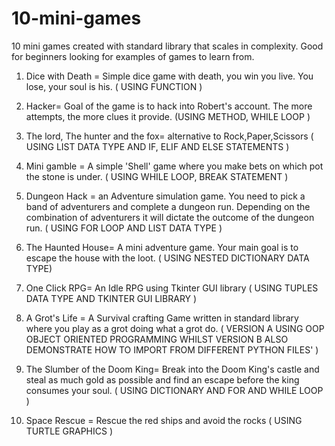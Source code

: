 # 10-mini-games
10 mini games created with standard library that scales in complexity. Good for beginners looking for examples of games to learn from.  

1) Dice with Death = Simple dice game with death, you win you live. You lose, your soul is his.  ( USING FUNCTION )

2) Hacker= Goal of the game is to hack into Robert's account. The more attempts, the more clues it provide. (USING METHOD, WHILE LOOP ) 

3) The lord, The hunter and the fox= alternative to Rock,Paper,Scissors  ( USING LIST DATA TYPE AND  IF, ELIF AND ELSE STATEMENTS )  

4) Mini gamble = A simple 'Shell' game where you make bets on which pot the stone is under. ( USING WHILE LOOP, BREAK STATEMENT ) 

5) Dungeon Hack  = an Adventure simulation game. You need to pick a band of adventurers and complete a dungeon run. Depending on the combination of adventurers it will dictate the outcome of the dungeon run.   ( USING FOR LOOP AND LIST DATA TYPE ) 

6) The Haunted House= A mini adventure game. Your main goal is to escape the house with the loot. ( USING NESTED DICTIONARY DATA TYPE) 

7) One Click RPG= An Idle RPG using Tkinter GUI library  ( USING TUPLES DATA TYPE AND TKINTER GUI LIBRARY ) 

8) A Grot's Life = A Survival crafting Game written in standard library where you play as a grot doing what a grot do. ( VERSION A USING OOP OBJECT ORIENTED PROGRAMMING WHILST VERSION B ALSO DEMONSTRATE HOW TO IMPORT FROM DIFFERENT PYTHON FILES' ) 

9) The Slumber of the Doom King= Break into the Doom King's castle and steal as much gold as possible and find an escape before the king consumes your soul.  ( USING DICTIONARY AND FOR AND WHILE LOOP ) 

10) Space Rescue = Rescue the red ships and avoid the rocks  ( USING TURTLE GRAPHICS ) 
        
